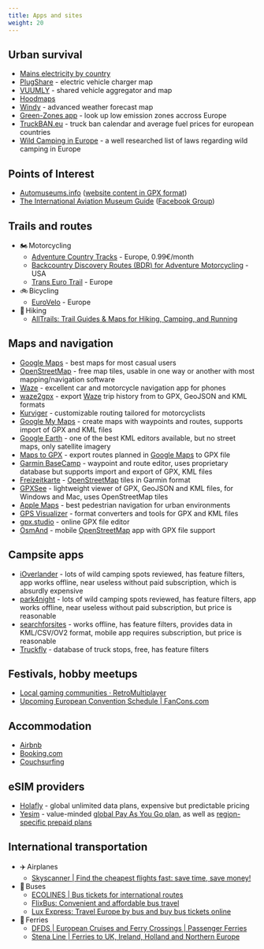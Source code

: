 ```yaml
---
title: Apps and sites
weight: 20
---
```


## Urban survival

- [Mains electricity by country](https://en.wikipedia.org/wiki/Mains_electricity_by_country)
- [PlugShare](https://www.plugshare.com) - electric vehicle charger map
- [VUUMLY](https://vuumly.com/demo/) - shared vehicle aggregator and map
- [Hoodmaps](https://hoodmaps.com/)
- [Windy](https://www.windy.com) - advanced weather forecast map
- [Green-Zones app](https://www.green-zones.eu/en/app) - look up low emission zones accross Europe
- [TruckBAN.eu](https://truckban.eu/) - truck ban calendar and average fuel prices for european countries
- [Wild Camping in Europe](https://wobblyride.com/2024/04/08/wild-camping-in-europe-where-legal/) - a well researched list of laws regarding wild camping in Europe

## Points of Interest

- [Automuseums.info](https://automuseums.info/) ([website content in GPX format](https://github.com/TheStalwart/Automuseums-gpx))
- [The International Aviation Museum Guide](https://l.facebook.com/l.php?u=https%3A%2F%2Fwww.google.com%2Fmaps%2Fd%2Fu%2F0%2Fedit%3Fmid%3D14nb7XSdTw61sS4gR8sJdJXHC2Qdl9zZL%26usp%3Dsharing%26fbclid%3DIwZXh0bgNhZW0CMTAAAR2O8u3yDIIApN3752IdOqkTgqElFYBs8hM8dI9N7Vq9tzZmJIsKZyLqVu0_aem_DxQ0VSN3xEz7-pN1BHbsow&h=AT3k4_slO5yJ-Qu7zPkFawiuJfxyJ1xUUgL0jAyhH0lk1P6P4FP4QBwPDrYalwmgDqGxxxk46ELjNRwcnC0LZkZBK1Anx4iOxZNASaH7BlbTIbKg0oulQyfy5il8LMM1J5lo) ([Facebook Group](https://www.facebook.com/share/g/DQi1bapasRKyyN2t/))

## Trails and routes

- 🏍️&#8239;Motorcycling
  - [Adventure Country Tracks](https://adventurecountrytracks.com/) - Europe, 0.99€/month
  - [Backcountry Discovery Routes (BDR) for Adventure Motorcycling](https://ridebdr.com/) - USA
  - [Trans Euro Trail](https://transeurotrail.org/) - Europe
- 🚲&#8239;Bicycling
  - [EuroVelo](https://en.eurovelo.com/) - Europe
- 🚶&#8239;Hiking
  - [AllTrails: Trail Guides &amp; Maps for Hiking, Camping, and Running](https://www.alltrails.com/)

## Maps and navigation

- [Google Maps](https://www.google.com/maps) - best maps for most casual users
- [OpenStreetMap](https://www.openstreetmap.org/) - free map tiles, usable in one way or another with most mapping/navigation software
- [Waze](https://www.waze.com/company) - excellent car and motorcycle navigation app for phones
- [waze2gpx](https://thestalwart.github.io/waze2gpx/) - export [Waze](https://www.waze.com/company) trip history from to GPX, GeoJSON and KML formats
- [Kurviger](https://kurviger.com/en/features) - customizable routing tailored for motorcyclists
- [Google My Maps](https://www.google.com/maps/d/) - create maps with waypoints and routes, supports import of GPX and KML files
- [Google Earth](https://www.google.com/earth/about/versions/) - one of the best KML editors available, but no street maps, only satellite imagery
- [Maps to GPX](https://mapstogpx.com/) - export routes planned in [Google Maps](https://www.google.com/maps) to GPX file
- [Garmin BaseCamp](https://www.garmin.com/en-US/software/basecamp/) - waypoint and route editor, uses proprietary database but supports import and export of GPX, KML files
- [Freizeitkarte](https://www.freizeitkarte-osm.de/garmin/en/index.html) - [OpenStreetMap](https://www.openstreetmap.org/) tiles in Garmin format
- [GPXSee](https://www.gpxsee.org/) - lightweight viewer of GPX, GeoJSON and KML files, for Windows and Mac, uses OpenStreetMap tiles
- [Apple Maps](https://www.apple.com/maps/) - best pedestrian navigation for urban environments
- [GPS Visualizer](https://www.gpsvisualizer.com/) - format converters and tools for GPX and KML files
- [gpx.studio](https://gpx.studio/) - online GPX file editor
- [OsmAnd](https://osmand.net/) - mobile [OpenStreetMap](https://www.openstreetmap.org/) app with GPX file support

## Campsite apps

- [iOverlander](https://ioverlander.com/) - lots of wild camping spots reviewed, has feature filters, app works offline, near useless without paid subscription, which is absurdly expensive
- [park4night](https://park4night.com/en) - lots of wild camping spots reviewed, has feature filters, app works offline, near useless without paid subscription, but price is reasonable
- [searchforsites](https://www.searchforsites.co.uk/) - works offline, has feature filters, provides data in KML/CSV/OV2 format, mobile app requires subscription, but price is reasonable
- [Truckfly](https://www.truckfly.com/en/) - database of truck stops, free, has feature filters

## Festivals, hobby meetups

- [Local gaming communities &#183; RetroMultiplayer](https://retromultiplayer.com/communities/)
- [Upcoming European Convention Schedule | FanCons.com](https://fancons.com/events/schedule.php?loc=eu)

## Accommodation

- [Airbnb](https://www.airbnb.com)
- [Booking.com](https://www.booking.com)
- [Couchsurfing](https://www.couchsurfing.com)

## eSIM providers

- [Holafly](https://esim.holafly.com/) - global unlimited data plans, expensive but predictable pricing
- [Yesim](https://yesim.app/) - value-minded [global Pay As You Go plan](https://yesim.app/international-esim/), as well as [region-specific prepaid plans](https://yesim.app/regions/)

## International transportation

- ✈️&#8239;Airplanes
  - [Skyscanner | Find the cheapest flights fast: save time, save money!](https://www.skyscanner.net/)
- 🚌&#8239;Buses
  - [ECOLINES | Bus tickets for international routes](https://ecolines.net/international/en)
  - [FlixBus: Convenient and affordable bus travel](https://global.flixbus.com/)
  - [Lux Express: Travel Europe by bus and buy bus tickets online](https://luxexpress.eu/en/)
- 🚢&#8239;Ferries
  - [DFDS | European Cruises and Ferry Crossings | Passenger Ferries](https://www.dfds.com/en)
  - [Stena Line | Ferries to UK, Ireland, Holland and Northern Europe](https://www.stenalinetravel.com/)

